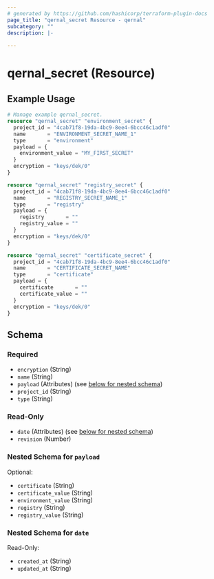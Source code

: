 ```yaml
---
# generated by https://github.com/hashicorp/terraform-plugin-docs
page_title: "qernal_secret Resource - qernal"
subcategory: ""
description: |-
  
---
```


# qernal_secret (Resource)



## Example Usage

```terraform
# Manage example qernal_secret.
resource "qernal_secret" "environment_secret" {
  project_id = "4cab71f8-19da-4bc9-8ee4-6bcc46c1adf0"
  name       = "ENVIRONMENT_SECRET_NAME_1"
  type       = "environment"
  payload = {
    environment_value = "MY_FIRST_SECRET"
  }
  encryption = "keys/dek/0"
}

resource "qernal_secret" "registry_secret" {
  project_id = "4cab71f8-19da-4bc9-8ee4-6bcc46c1adf0"
  name       = "REGISTRY_SECRET_NAME_1"
  type       = "registry"
  payload = {
    registry       = ""
    registry_value = ""
  }
  encryption = "keys/dek/0"
}

resource "qernal_secret" "certificate_secret" {
  project_id = "4cab71f8-19da-4bc9-8ee4-6bcc46c1adf0"
  name       = "CERTIFICATE_SECRET_NAME"
  type       = "certificate"
  payload = {
    certificate       = ""
    certificate_value = ""
  }
  encryption = "keys/dek/0"
}
```

<!-- schema generated by tfplugindocs -->
## Schema

### Required

- `encryption` (String)
- `name` (String)
- `payload` (Attributes) (see [below for nested schema](#nestedatt--payload))
- `project_id` (String)
- `type` (String)

### Read-Only

- `date` (Attributes) (see [below for nested schema](#nestedatt--date))
- `revision` (Number)

<a id="nestedatt--payload"></a>
### Nested Schema for `payload`

Optional:

- `certificate` (String)
- `certificate_value` (String)
- `environment_value` (String)
- `registry` (String)
- `registry_value` (String)


<a id="nestedatt--date"></a>
### Nested Schema for `date`

Read-Only:

- `created_at` (String)
- `updated_at` (String)
